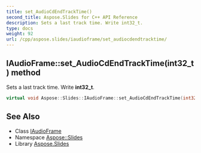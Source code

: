 ```yaml
---
title: set_AudioCdEndTrackTime()
second_title: Aspose.Slides for C++ API Reference
description: Sets a last track time. Write int32_t.
type: docs
weight: 92
url: /cpp/aspose.slides/iaudioframe/set_audiocdendtracktime/
---
```

## IAudioFrame::set_AudioCdEndTrackTime(int32_t) method


Sets a last track time. Write **int32_t**.

```cpp
virtual void Aspose::Slides::IAudioFrame::set_AudioCdEndTrackTime(int32_t value)=0
```

## See Also

* Class [IAudioFrame](./)
* Namespace [Aspose::Slides](../)
* Library [Aspose.Slides](../../)